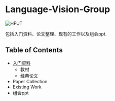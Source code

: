 # Language-Vision-Group
![HFUT](http://www.hfut.edu.cn/images/yxsz.png)

包括入门资料、论文整理、现有的工作以及组会ppt.

## Table of Contents
* [入门资料](https://github.com/liulijie-2020/Language-Vision-Group/tree/main/%E5%85%A5%E9%97%A8%E8%B5%84%E6%96%99)
  * 教材
  * 经典论文
* Paper Collection
* Existing Work
* 组会ppt
